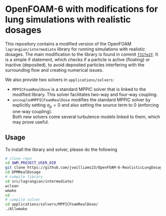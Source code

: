 # OpenFOAM-6 with modifications for lung simulations with realistic dosages

This repository contains a modified version of the OpenFOAM `lagrangian/intermediate` library for running simulations with realistic dosages.
The main modification to the library is found in commit [`f31fe2f`](https://github.com/jvwilliams23/OpenFOAM-6-RealisticLungDosages/commit/f31fe2ffb74355abb4125b10ada437d7a66cf470). It is a simple if statement, which checks if a particle is active (floating) or inactive (deposited), to avoid deposited particles interfering with the surrounding flow and creating numerical issues.

We also provide two solvers in `applications/solvers`:
- `MPPICFoamRealDose` is a standard MPPIC solver that is linked to the modified library. This solver facilitates two-way and four-way coupling.
- `uncoupledMPPICFoamRealDose` modifies the standard MPPIC solver by explicitly setting $\alpha_p = 0$ and also setting the source term to 0 (enforcing one-way coupling).  
Both new solvers come several turbulence models linked to them, which may prove useful.

## Usage
To install the library and solver, please do the following
```bash
# clone repo
cd $WM_PROJECT_USER_DIR
git clone https://github.com/jvwilliams23/OpenFOAM-6-RealisticLungDosages.git DPMRealDosage
cd DPMRealDosage
# compile library
cd src/lagrangian/intermediate/
wclean
wmake
cd -
# compile solver
cd applications/solvers/MPPICFoamRealDose/
./Allwmake
```

